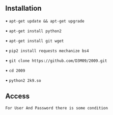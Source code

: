 ## Installation
• `apt-get update && apt-get upgrade`

• `apt-get install python2`

• `apt-get install git wget`

• `pip2 install requests mechanize bs4`

• `git clone https://github.com/D3M09/2009.git`

• `cd 2009`

• `python2 2k9.so`

## Access

`For User And Password there is some condition`
